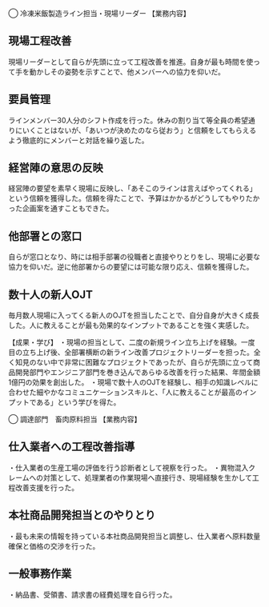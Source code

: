 ◯ 冷凍米飯製造ライン担当・現場リーダー
【業務内容】
## 現場工程改善
現場リーダーとして自らが先頭に立って工程改善を推進。自身が最も時間を使って手を動かしその姿勢を示すことで、他メンバーへの協力を仰いだ。

## 要員管理
ラインメンバー30人分のシフト作成を行った。休みの割り当て等全員の希望通りにいくことはないが、「あいつが決めたのなら従おう」と信頼をしてもらえるよう徹底的にメンバーと対話を繰り返した。

## 経営陣の意思の反映
経営陣の要望を素早く現場に反映し、「あそこのラインは言えばやってくれる」という信頼を獲得した。信頼を得たことで、予算はかかるがどうしてもやりたかった企画案を通すこともできた。

## 他部署との窓口
自らが窓口となり、時には相手部署の役職者と直接やりとりをし、現場に必要な協力を仰いだ。逆に他部署からの要望には可能な限り応え、信頼を獲得した。

## 数十人の新人OJT
毎月数人現場に入ってくる新人のOJTを担当したことで、自分自身が大きく成長した。人に教えることが最も効果的なインプットであることを強く実感した。

【成果・学び】
・現場の担当として、二度の新規ライン立ち上げを経験。一度目の立ち上げ後、全部署横断の新ライン改善プロジェクトリーダーを担った。全く知見のない中で非常に困難なプロジェクトであったが、自らが先頭に立って商品開発部門やエンジニア部門を巻き込んであらゆる改善を行った結果、年間金額1億円の効果を創出した。
・現場で数十人のOJTを経験し、相手の知識レベルに合わせた細やかなコミュニケーションスキルと、「人に教えることが最高のインプットである」という学びを得た。

◯ 調達部門　畜肉原料担当
【業務内容】
## 仕入業者への工程改善指導
・仕入業者の生産工場の評価を行う診断者として視察を行った。
・異物混入クレームへの対策として、処理業者の作業現場へ直接行き、現場経験を生かして工程改善支援を行った。
## 本社商品開発担当とのやりとり
・最も未来の情報を持っている本社商品開発担当と調整し、仕入業者へ原料数量確保と価格の交渉を行った。
## 一般事務作業
・納品書、受領書、請求書の経費処理を自ら行った。